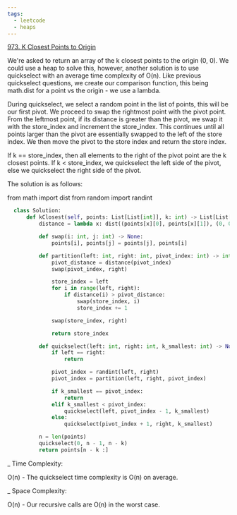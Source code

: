 ```yaml
---
tags:
  - leetcode
  - heaps
---
```


<a href="https://leetcode.com/problems/k-closest-points-to-origin/">
973. K Closest Points to Origin</a>

We're asked to return an array of the k closest points to the origin (0, 0). We
could use a heap to solve this, however, another solution is to use quickselect
with an average time complexity of O(n). Like previous quickselect questions, we
create our comparison function, this being math.dist for a point vs the origin -
we use a lambda.

During quickselect, we select a random point in the list of points, this will be
our first pivot. We proceed to swap the rightmost point with the pivot point.
From the leftmost point, if its distance is greater than the pivot, we swap it
with the store_index and increment the store_index. This continues until all
points larger than the pivot are essentially swapped to the left of the store
index. We then move the pivot to the store index and return the store index.

If k == store_index, then all elements to the right of the pivot point are the k
closest points. If k < store_index, we quickselect the left side of the pivot,
else we quickselect the right side of the pivot.

The solution is as follows:

from math import dist from random import randint

```python
  class Solution:
      def kClosest(self, points: List[List[int]], k: int) -> List[List[int]]:
          distance = lambda x: dist((points[x][0], points[x][1]), (0, 0))

          def swap(i: int, j: int) -> None:
              points[i], points[j] = points[j], points[i]

          def partition(left: int, right: int, pivot_index: int) -> int:
              pivot_distance = distance(pivot_index)
              swap(pivot_index, right)

              store_index = left
              for i in range(left, right):
                  if distance(i) > pivot_distance:
                      swap(store_index, i)
                      store_index += 1

              swap(store_index, right)

              return store_index

          def quickselect(left: int, right: int, k_smallest: int) -> None:
              if left == right:
                  return

              pivot_index = randint(left, right)
              pivot_index = partition(left, right, pivot_index)

              if k_smallest == pivot_index:
                  return
              elif k_smallest < pivot_index:
                  quickselect(left, pivot_index - 1, k_smallest)
              else:
                  quickselect(pivot_index + 1, right, k_smallest)

          n = len(points)
          quickselect(0, n - 1, n - k)
          return points[n - k :]
```

\_ Time Complexity:

O(n) - The quickselect time complexity is O(n) on average.

\_ Space Complexity:

O(n) - Our recursive calls are O(n) in the worst case.
